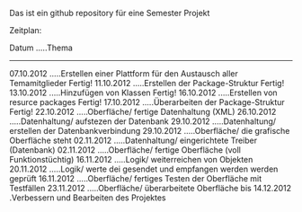 Das ist ein github repository für eine Semester Projekt

Zeitplan:

Datum .....Thema
*****************************************************************************************
07.10.2012 .....Erstellen einer Plattform für den Austausch aller Temamitglieder        Fertig!
11.10.2012 .....Erstellen der Package-Struktur                                          Fertig!
13.10.2012 .....Hinzufügen von Klassen                                                  Fertig!
16.10.2012 .....Erstellen von resurce packages                                          Fertig!
17.10.2012 .....Überarbeiten der Package-Struktur                                       Fertig!
22.10.2012 .....Oberfläche/ fertige Datenhaltung (XML) 
26.10.2012 .....Datenhaltung/ aufstezen der Datenbank
29.10.2012 .....Datenhaltung/ erstellen der Datenbankverbindung
29.10.2012 .....Oberfläche/ die grafische Oberfläche steht
02.11.2012 .....Datenhaltung/ eingerichtete Treiber (Datenbank)
02.11.2012 .....Oberfläche/ fertige Oberfläche (voll Funktionstüchtig)
16.11.2012 .....Logik/ weiterreichen von Objekten
20.11.2012 .....Logik/ werte dei gesendet und empfangen werden werden geprüft
16.11.2012 .....Oberfläche/ fertiges Testen der Oberfläche mit Testfällen
23.11.2012 .....Oberfläche/ überarbeitete Oberfläche
bis 14.12.2012 .Verbessern und Bearbeiten des Projektes 